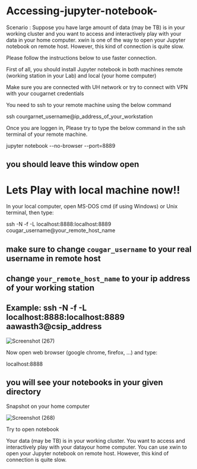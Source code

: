 # Accessing-jupyter-notebook-

Scenario : Suppose you have large amount of  data (may be TB) is in your working cluster and you want to access and interactively play with your data in your home computer.  xwin is one of the way to open your Jupyter notebook on remote host. However, this kind of connection is quite slow.

Please follow the instructions below to use faster connection.

First of all, you should  install Jupyter notebook in both machines  remote (working station in your Lab) and local (your home computer)


Make sure you are connected with UH network or try to connect with VPN with your cougarnet credentials 

You need to ssh to your remote machine using the below command 

ssh courgarnet_username@ip_address_of_your_workstation

Once you are loggen in, Please try to type the below command in the ssh terminal of your remote machine.

jupyter notebook --no-browser --port=8889

## you should leave this window open

# Lets Play with local machine now!!

In your local computer, open MS-DOS cmd (if using Windows) or Unix terminal, then type:

ssh -N -f -L localhost:8888:localhost:8889 cougar_username@your_remote_host_name

## make sure to change `cougar_username` to your real username in remote host
## change `your_remote_host_name` to your ip address of your working station
## Example: ssh -N -f -L localhost:8888:localhost:8889 aawasth3@csip_address


![Screenshot (267)](https://user-images.githubusercontent.com/30754423/140812004-138e48f4-001e-423f-b900-fbe78892838e.png)

Now open web browser (google chrome, firefox, ...) and type:

localhost:8888
## you will see your notebooks in your given directory
Snapshot on your home computer

![Screenshot (268)](https://user-images.githubusercontent.com/30754423/140812101-ab752442-4c3e-43d6-9ace-6207e51887a3.png)

Try to open notebook

 Your data (may be TB) is in your working cluster. You want to access and interactively play with your datayour home computer. You can use xwin to open your Jupyter notebook on remote host. However, this kind of connection is quite slow.

